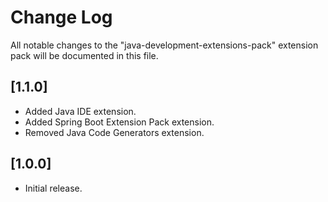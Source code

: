 # Change Log

All notable changes to the "java-development-extensions-pack" extension pack will be documented in this file.

## [1.1.0]

- Added Java IDE extension.
- Added Spring Boot Extension Pack extension.
- Removed Java Code Generators extension.

## [1.0.0]

- Initial release.
